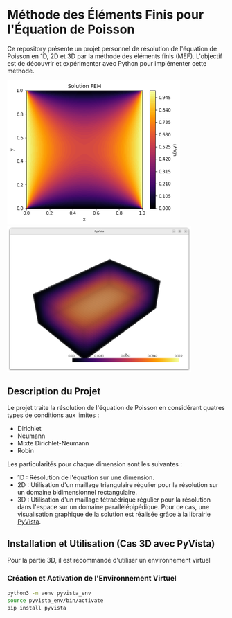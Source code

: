 # Méthode des Éléments Finis pour l'Équation de Poisson

Ce repository présente un projet personnel de résolution de l'équation de Poisson en 1D, 2D et 3D par la méthode des éléments finis (MEF). L'objectif est de découvrir et expérimenter avec Python pour implémenter cette méthode.

![texte](Images/image.png)
<img src="Images/Poisson3D.png" alt="Description" style="width: 425px;">

## Description du Projet

Le projet traite la résolution de l'équation de Poisson en considérant quatres types de conditions aux limites :  

- Dirichlet  
- Neumann  
- Mixte Dirichlet-Neumann 
- Robin 

Les particularités pour chaque dimension sont les suivantes :  

- 1D : Résolution de l'équation sur une dimension.  
- 2D : Utilisation d'un maillage triangulaire régulier pour la résolution sur un domaine bidimensionnel rectangulaire.  
- 3D : Utilisation d'un maillage tétraédrique régulier pour la résolution dans l'espace sur un domaine parallélépipédique. Pour ce cas, une visualisation graphique de la solution est réalisée grâce à la librairie [PyVista](https://docs.pyvista.org/).  

## Installation et Utilisation (Cas 3D avec PyVista)

Pour la partie 3D, il est recommandé d'utiliser un environnement virtuel

### Création et Activation de l'Environnement Virtuel

```bash
python3 -m venv pyvista_env
source pyvista_env/bin/activate
pip install pyvista
```